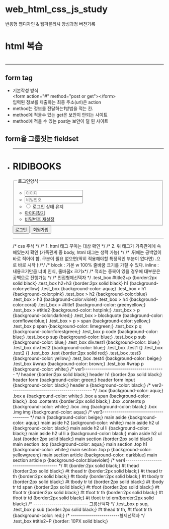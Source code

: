 # web_html_css_js_study
반응형 웹디자인 &amp; 웹퍼블리셔 양성과정 버전기록

<!DOCTYPE html>
<html lang="kr">
<head>
  <meta charset="UTF-8" content="">
  <meta name="description" content="">
  <meta name="keywords" content="">
  <title></title>
</head>
<body>
  <h1>html 복습<h1>
  <hr>
  <h2>form tag</h2>
   <ul>
    <li>기본작성 방식<br><span> &ltform action="#" method="post or get"&gt&lt/form&gt</span></li>
    <ll>입력된 정보를 제출하는 최종 주소(url)은 action</li>
    <li>method는 정보를 전달하는1방법을 적는 칸.</li>
    <li>method에 적을수 있는 get은 보안이 안되는 사이트</i>
    <li>method에 적을 수 있는 post는 보안이 덜 된 사이트</li>
  </ul>
  <h2>form을 그룹짓는 fieldset</h2>
    <ul>
      <li>
</body>
<hr>
</head>
<body>
    <h1>RIDIBOOKS</h1>
    <div>
        <form>
            <fieldset>
                <legend>로그인양식</legend>
                <ul>
                    <li>
                        <input type="text" name="id" placeholder="아이디">
                    </li>
                    <li>
                        <input type="password" name="pw" placeholder="비밀번호">
                    </li>
                    <li>
                        <input type="radio" name="login" value="" id="box">
                        <label for="box">로그인 상태 유지</label>
                    </li>
                    <li><a href="#"">아이디찾기</a></li>
                    <li><a href="#">비밀번호 재설정</a></li>
                </ul>
            </fieldset>
            <div>
                <button type="submit">로그인</button>
                <button type="submit">회원가입</button>
            </div>
        </form>
    </div>
  <hr>
  /* css 주석 */
        /* 1. html 태그 꾸미는 대상 확인 */
        /* 2. 위 태그가 가족관계에 속해있는지 확인 (가족관계 중 body, html 태그는 생략 가능) */
        /*  .뒤에는 공백없이 바로 적어야 함. 구분이 필요 없으면(딱히 적용해야할 특정적인 부분이 없다면) .으로 바로 시작ㅏ/*/
        /* block : 기본 w 100% 줄바꿈 크기를 가질 수 있다.
        inline : 내용크기만큼 너비 인식, 줄바꿈x  크기x*/
        /* 꺽쇠는 중복이 있을 경우에 대부분은 공백으로 진행가능 */
        /* 인접형제선택자 */
        .test_box #title2+p {border:2px solid black}
        .test_box h2+h3 {border:2px solid black}
        h1 {background-color:yellow}
        .test_box {background-color: aqua;}
        .test_box > h1 {background-color:pink}
        .test_box > h2 {background-color:blue}
        .test_box > h3 {background-color:violet}
        .test_box > h4 {background-color:coral}
        .test_box > #title1 {background-color: greenyellow;}
        .test_box > #title2 {background-color: hotpink;}
        .test_box > p {background-color:darkred;}
        .test_box > blockquote {background-color: cornflowerblue;}
        .test_box > p > span {background-color: yellow;}
        .test_box p span {background-color: limegreen;}
        .test_box p q {background-color:forestgreen;}
        .test_box p code {background-color: blue;}
        .test_box p sup {background-color: blue;}
        .test_box p sub {background-color: blue;}
        .test_box div.test1 {background-color: blue;}
        .test_box div.test2 {background-color: blue;}
        .test_box .test1 {}
        .test_box .test2 {}
        .test_box .test {border:2px solid red;}
        .test_box .test3 {background-color: yellow;}
        .test_box .test4 {background-color: beige;}
        .test_box #wrap {background-color: brown;}
        .test_box #wrap p {background-color: white;}
        /* ver1---------------------------------------- */
        header {border:2px solid black;}
        header h1 {border:2px solid black;}
        header form {background-color: green;}
        header form input {background-color: black;}
        header a {background-color: black;}
        /* ver2---------------------------------------- */
        .box {background-color: aqua;}
        .box a {background-color: white;}
        .box a span {background-color: black;}
        .box .contents {border:2px solid black;}
        .box .contents p {background-color: white;}
        .box .img {background-color: black;}
        .box .img img {background-color: aqua;}
        /* ver3-------------------------------------- */
        main {background-color: beige;}
        main aside {background-color: aqua;}
        main aside h2 {ackground-color: white;}
        main aside h2 ul {background-color: black;}
        main aside h2 ul li {background-color: black;}
        main aside h2 ul li a {background-color: black;}
        main aside h2 ul .last {border:2px solid black;}
        main section {border:2px solid black}
        main section .top {background-color: aqua;}
        main section .top h1 {background-color: white;}
        main section .top p {background-color: yellowgreen;}
        main section article {background-color: darkblue}
        main section article p {background-color:blueviolet}
        /* ver4---------------------------------------- */
        #t {border:2px solid black;}
        #t thead {border:2px solid black;}
        #t thead tr {border:2px solid black;}
        #t thead tr th {border:2px solid black;}
        #t tbody {border:2px solid black;}
        #t tbody tr {border:2px solid black;}
        #t tbody tr td {border:2px solid black;}
        #t tbody tr td span {border:2px solid black;}
        #t tfoot {border:2px solid black;}
        #t tfoot tr {border:2px solid black;}
        #t tfoot tr th {border:2px solid black;}
        #t tfoot tr td {border:2px solid black;}
        #t tfoot tr td em{border:2px solid black;}
        /* --------------------------- 그룹선택자 */
        .test_box p sup,
        .test_box p sub {border:2px solid black;}
        #t thead tr th, #t tfoot tr th {background-color: red;}
        /* ------------------------형제선택자 */
        .test_box #title2~P {border: 10PX solid black;}
</body>

</html>
    
